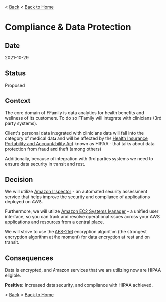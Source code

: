 < [Back](README.md) < [Back to Home](../README.md#solution-structure)

# Compliance & Data Protection

## Date

2021-10-29

## Status

Proposed

## Context

The core domain of FFamily is data analytics for health benefits and wellness of its customers. To do so FFamily will integrate with clinicians (3rd party systems).

Client's personal data integrated with clinicians data will fall into the category of medical data and will be affected by the [Health Insurance Portability and Accountability Act](https://en.wikipedia.org/wiki/Health_Insurance_Portability_and_Accountability_Act) known as HIPAA - that talks about data protection from fraud and theft (among others)

Additionally, because of integration with 3rd parties systems we need to ensure data security in transit and rest.

## Decision

We will utilize [Amazon Inspector](https://aws.amazon.com/inspector/) - an automated security assessment service that helps improve the security and compliance of applications deployed on AWS.

Furthermore, we will utilize [Amazon EC2 Systems Manager](https://aws.amazon.com/systems-manager/) - a unified user interface, so you can track and resolve operational issues across your AWS applications and resources from a central place.

We will strive to use the [AES-256](https://en.wikipedia.org/wiki/Advanced_Encryption_Standard) encryption algorithm (the strongest encryption algorithm at the moment) for data encryption at rest and on transit.

## Consequences

Data is encrypted, and Amazon services that we are utilizing now are HIPAA eligible.

**Positive:** Increased data security, and compliance with HIPAA achieved.

< [Back](README.md) < [Back to Home](../README.md#solution-structure)
